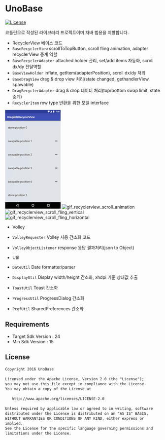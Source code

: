 # UnoBase

[![License](https://img.shields.io/hexpm/l/plug.svg)]()

코틀린으로 작성된 라이브러리 프로젝트이며 자바 범용을 지향합니다.

- RecyclerView 베이스 코드
 - `BaseRecyclerView` scrollToTopButton, scroll fling animation, adapter recyclerView 중계 역할
 - `BaseRecyclerAdapter` attached holder 관리, set/add items 자동화, scroll dx/dy 전달역할
 - `BaseViewHolder` inflate, getItem(adapterPosition), scroll dx/dy 처리
 - `BaseDragView` drag & drop view 처리(state changed, gethandlerView, spawable)
 - `DragRecyclerAdapter` drag & drop 데이터 처리(top/bottom swap limit, state 중계)
 - `RecyclerItem` row type 반환을 위한 모델 interface

![gif_recyclerview_dragable] ![gif_recyclerview_scroll_animation] ![gif_recyclerview_scroll_fling_vertical] ![gif_recyclerview_scroll_fling_horizontal]

- Volley
 - `VolleyRequester` Volley 사용 간소화 코드
 - `VolleyObjectListener` response 응답 결과처리(json to Object)


- Util
 - `DateUtil` Date formatter/parser
 - `DisplayUtil` Display width/height 간소화, xhdpi 기준 상대값 추출
 - `ToastUtil` Toast 간소화
 - `ProgressUtil` ProgressDialog 간소화
 - `PrefUtil` SharedPreferences 간소화

## Requirements

- Target Sdk Version : 24
- Min Sdk Version : 15

## License

```
Copyright 2016 UnoBase

Licensed under the Apache License, Version 2.0 (the "License");
you may not use this file except in compliance with the License.
You may obtain a copy of the License at

   http://www.apache.org/licenses/LICENSE-2.0

Unless required by applicable law or agreed to in writing, software
distributed under the License is distributed on an "AS IS" BASIS,
WITHOUT WARRANTIES OR CONDITIONS OF ANY KIND, either express or implied.
See the License for the specific language governing permissions and
limitations under the License.
```

[gif_recyclerview_dragable]: resources/gif_recyclerview_dragable.gif
[gif_recyclerview_scroll_animation]: resources/gif_recyclerview_scroll_animation.gif
[gif_recyclerview_scroll_fling_vertical]: resources/gif_recyclerview_scroll_fling_vertical.gif
[gif_recyclerview_scroll_fling_horizontal]: resources/gif_recyclerview_scroll_fling_horizontal.gif

